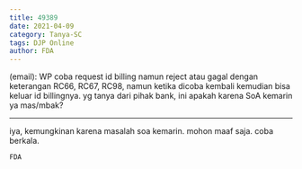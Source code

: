 ```yaml
---
title: 49389
date: 2021-04-09
category: Tanya-SC
tags: DJP Online
author: FDA
---
```


(email): WP coba request id billing namun reject atau gagal dengan keterangan RC66, RC67, RC98, namun ketika dicoba kembali kemudian bisa keluar id billingnya. yg tanya dari pihak bank, ini apakah karena SoA kemarin ya mas/mbak?

---

iya, kemungkinan karena masalah soa kemarin. mohon maaf saja. coba berkala.

`FDA`
